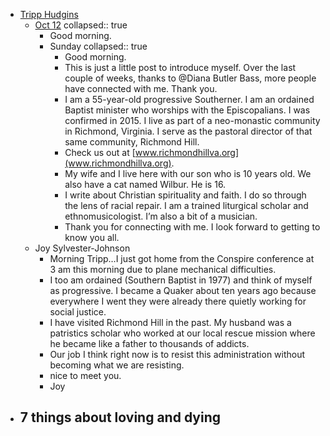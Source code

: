 - [Tripp Hudgins](https://substack.com/@tripphudgins?)
	- [Oct 12](https://substack.com/@tripphudgins/note/c-165521033?)
	  collapsed:: true
		- Good morning.
		- Sunday
		  collapsed:: true
			- Good morning.
			- This is just a little post to introduce myself. Over the last couple of weeks, thanks to @Diana Butler Bass, more people have connected with me. Thank you.
			- I am a 55-year-old progressive Southerner. I am an ordained Baptist minister who worships with the Episcopalians. I was confirmed in 2015. I live as part of a neo-monastic community in Richmond, Virginia. I serve as the pastoral director of that same community, Richmond Hill.
			- Check us out at [www.richmondhillva.org](www.richmondhillva.org).
			- My wife and I live here with our son who is 10 years old. We also have a cat named Wilbur. He is 16.
			- I write about Christian spirituality and faith. I do so through the lens of racial repair. I am a trained liturgical scholar and ethnomusicologist. I’m also a bit of a musician.
			- Thank you for connecting with me. I look forward to getting to know you all.
	- Joy Sylvester-Johnson
		- Morning Tripp…I just got home from the Conspire conference at 3 am this morning due to plane mechanical difficulties.
		- I too am ordained (Southern Baptist in 1977) and think of myself as progressive.  I became a Quaker about ten years ago because everywhere I went they were already there quietly working for social justice.
		- I have visited Richmond Hill in the past. My husband was a patristics scholar who worked at our local rescue mission where he became like a father to thousands of addicts.
		- Our job I think right now is to resist this administration without becoming what we are resisting.
		- nice to meet you.
		- Joy
- 7 things about loving and dying
	-